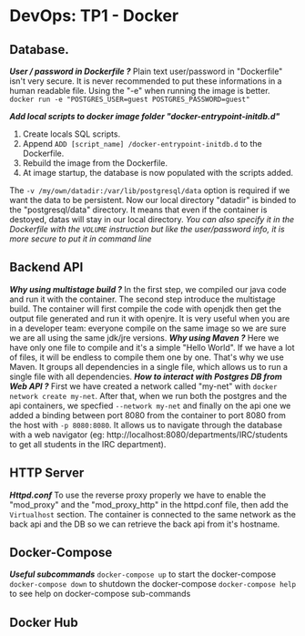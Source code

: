 ﻿# DevOps: TP1 - Docker

## Database.
*__User / password in Dockerfile ?__*
Plain text user/password in "Dockerfile" isn't very secure. It is never recommended to put these informations in a human readable file. Using the "-e" when running the image is better.
``
docker run -e "POSTGRES_USER=guest POSTGRES_PASSWORD=guest"
``

*__Add local scripts to docker image folder "docker-entrypoint-initdb.d"__*
1. Create locals SQL scripts.
2. Append ``ADD [script_name] /docker-entrypoint-initdb.d`` to the Dockerfile.
3. Rebuild the image from the Dockerfile.
4. At image startup, the database is now populated with the scripts added.

The ``-v /my/own/datadir:/var/lib/postgresql/data`` option is required if we want the data to be persistent. Now our local directory "datadir" is binded to the "postgresql/data" directory. It means that even if the container is destoyed, datas will stay in our local directory.
*You can also specify it in the Dockerfile with the ``VOLUME`` instruction but like the user/password info, it is more secure to put it in command line*

## Backend API
*__Why using multistage build ?__*
In the first step, we compiled our java code and run it with the container. 
The second step introduce the multistage build. The container will first compile the code with openjdk then get the output file generated and run it with openjre. It is very useful when you are in a developer team: everyone compile on the same image so we are sure we are all using the same jdk/jre versions.
*__Why using Maven ?__*
Here we have only one file to compile and it's a simple "Hello World". If we have a lot of files, it will be endless to compile them one by one. That's why we use Maven. It groups all dependencies in a single file, which allows us to run a single file with all dependencies.
*__How to interact with Postgres DB from Web API ?__*
First we have created a network called "my-net" with ``docker network create my-net``.
After that, when we run both the postgres and the api containers, we specfied ``--network my-net`` and finally on the api one we added a binding between port 8080 from the container to port 8080 from the host with ``-p 8080:8080``. It allows us to navigate through the database with a web navigator (eg: http://localhost:8080/departments/IRC/students to get all students in the IRC department).

## HTTP Server
*__Httpd.conf__*
To use the reverse proxy properly we have to enable the "mod_proxy" and the "mod_proxy_http" in the httpd.conf file, then add the ``Virtualhost`` section. The container is connected to the same network as the back api and the DB so we can retrieve the back api from it's hostname.

## Docker-Compose
*__Useful subcommands__*
``docker-compose up`` to start the docker-compose
``docker-compose down`` to shutdown the docker-compose
``docker-compose help`` to see help on docker-compose sub-commands

## Docker Hub
